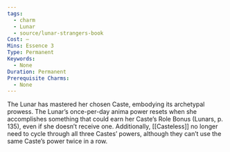 ```yaml
---
tags:
  - charm
  - Lunar
  - source/lunar-strangers-book
Cost: —
Mins: Essence 3
Type: Permanent
Keywords:
  - None
Duration: Permanent
Prerequisite Charms:
  - None
---
```

The Lunar has mastered her chosen Caste, embodying its archetypal prowess.
The Lunar’s once-per-day anima power resets when she accomplishes something that could earn her Caste’s Role Bonus (Lunars, p. 135), even if she doesn’t receive one.
Additionally, [[Casteless]] no longer need to cycle through all three Castes’ powers, although they can’t use the same Caste’s power twice in a row.